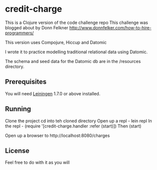 # credit-charge

This is a Clojure version of the code challenge repo
This challenge was blogged about by Donn Felkner
http://www.donnfelker.com/how-to-hire-programmers/

This version uses
Compojure, Hiccup and Datomic

I wrote it to practice modelling traditional relational data using Datomic.

The schema and seed data for the Datomic db are in the /resources directory.

## Prerequisites

You will need [Leiningen][1] 1.7.0 or above installed.

[1]: https://github.com/technomancy/leiningen

## Running

Clone the project
cd into teh cloned directory
Open up a repl - lein repl
In the repl - (require '[credit-charge.handler :refer (start)])
Then (start)

Open up a browser to http://localhost:8080/charges

## License

Feel free to do with it as you will